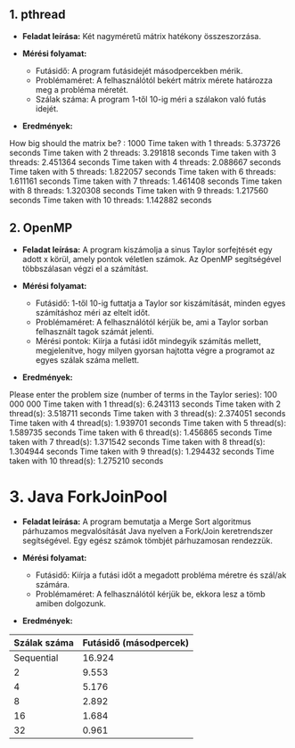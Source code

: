 ## 1. pthread

- **Feladat leírása:** Két nagyméretű mátrix hatékony összeszorzása.

- **Mérési folyamat:**
    - Futásidő: A program futásidejét másodpercekben mérik.
    - Problémaméret: A felhasználótól bekért mátrix mérete határozza meg a probléma méretét.
    - Szálak száma: A program 1-től 10-ig méri a szálakon való futás idejét.

- **Eredmények:**

How big should the matrix be? : 1000
Time taken with 1 threads: 5.373726 seconds
Time taken with 2 threads: 3.291818 seconds
Time taken with 3 threads: 2.451364 seconds
Time taken with 4 threads: 2.088667 seconds
Time taken with 5 threads: 1.822057 seconds
Time taken with 6 threads: 1.611161 seconds
Time taken with 7 threads: 1.461408 seconds
Time taken with 8 threads: 1.320308 seconds
Time taken with 9 threads: 1.217560 seconds
Time taken with 10 threads: 1.142882 seconds

## 2. OpenMP

- **Feladat leírása:** A program kiszámolja a sinus Taylor sorfejtését egy adott x körül, amely pontok véletlen számok. Az OpenMP segítségével többszálasan végzi el a számítást.

- **Mérési folyamat:**
    - Futásidő: 1-től 10-ig futtatja a Taylor sor kiszámítását, minden egyes számításhoz méri az eltelt időt.
    - Problémaméret: A felhasználótól kérjük be, ami a Taylor sorban felhasznált tagok számát jelenti.
    - Mérési pontok: Kiírja a futási időt mindegyik számítás mellett, megjelenítve, hogy milyen gyorsan hajtotta végre a programot az egyes szálak száma mellett.

- **Eredmények:**

Please enter the problem size (number of terms in the Taylor series): 100 000 000
Time taken with 1 thread(s): 6.243113 seconds
Time taken with 2 thread(s): 3.518711 seconds
Time taken with 3 thread(s): 2.374051 seconds
Time taken with 4 thread(s): 1.939701 seconds
Time taken with 5 thread(s): 1.589735 seconds
Time taken with 6 thread(s): 1.456865 seconds
Time taken with 7 thread(s): 1.371542 seconds
Time taken with 8 thread(s): 1.304944 seconds
Time taken with 9 thread(s): 1.294432 seconds
Time taken with 10 thread(s): 1.275210 seconds

# 3. Java ForkJoinPool

- **Feladat leírása:** A program bemutatja a Merge Sort algoritmus párhuzamos megvalósítását Java nyelven a Fork/Join keretrendszer segítségével. Egy egész számok tömbjét párhuzamosan rendezzük.

- **Mérési folyamat:**
    - Futásidő: Kiírja a futási időt a megadott probléma méretre és szál/ak számára.
    - Problémaméret: A felhasználótól kérjük be, ekkora lesz a tömb amiben dolgozunk.

- **Eredmények:**

| Szálak száma | Futásidő (másodpercek) |
|--------------|------------------------|
| Sequential   | 16.924                 |
| 2            | 9.553                  |
| 4            | 5.176                  |
| 8            | 2.892                  |
| 16           | 1.684                  |
| 32           | 0.961                  |
